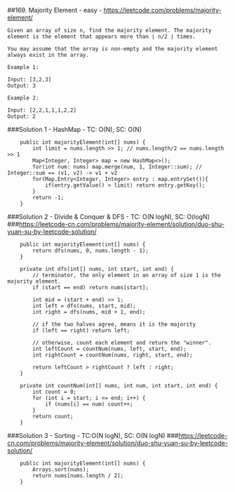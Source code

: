 ##169. Majority Element - easy - https://leetcode.com/problems/majority-element/
```
Given an array of size n, find the majority element. The majority element is the element that appears more than ⌊ n/2 ⌋ times.

You may assume that the array is non-empty and the majority element always exist in the array.

Example 1:

Input: [3,2,3]
Output: 3

Example 2:

Input: [2,2,1,1,1,2,2]
Output: 2
```
###Solution 1 - HashMap - TC: O(N), SC: O(N)
```
    public int majorityElement(int[] nums) {
        int limit = nums.length >> 1; // nums.length/2 == nums.length >> 1
        Map<Integer, Integer> map = new HashMap<>();
        for(int num: nums) map.merge(num, 1, Integer::sum); // Integer::sum == (v1, v2) -> v1 + v2
        for(Map.Entry<Integer, Integer> entry : map.entrySet()){
            if(entry.getValue() > limit) return entry.getKey();
        }
        return -1;
    }
```
###Solution 2 - Divide & Conquer & DFS - TC: O(N logN), SC: O(logN)
###https://leetcode-cn.com/problems/majority-element/solution/duo-shu-yuan-su-by-leetcode-solution/
```
    public int majorityElement(int[] nums) {
        return dfs(nums, 0, nums.length - 1);
    }

    private int dfs(int[] nums, int start, int end) {
        // terminator, the only element in an array of size 1 is the majority element.
        if (start == end) return nums[start];

        int mid = (start + end) >> 1;
        int left = dfs(nums, start, mid);
        int right = dfs(nums, mid + 1, end);

        // if the two halves agree, means it is the majority
        if (left == right) return left;

        // otherwise, count each element and return the "winner".
        int leftCount = countNum(nums, left, start, end);
        int rightCount = countNum(nums, right, start, end);

        return leftCount > rightCount ? left : right;
    }

    private int countNum(int[] nums, int num, int start, int end) {
        int count = 0;
        for (int i = start; i <= end; i++) {
            if (nums[i] == num) count++;
        }
        return count;
    }
```

###Solution 3 - Sorting - TC:O(N logN), SC: O(N logN)
###https://leetcode-cn.com/problems/majority-element/solution/duo-shu-yuan-su-by-leetcode-solution/
```
    public int majorityElement(int[] nums) {
        Arrays.sort(nums);
        return nums[nums.length / 2];
    }
```